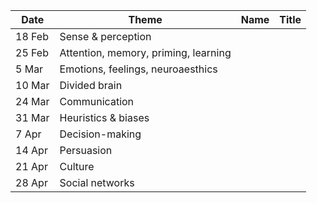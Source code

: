 | Date    | Theme |Name | Title |
| ------- | ---- |---- | ----- |
| 18 Feb | Sense & perception |  |  |
| 25 Feb | Attention, memory, priming, learning |  |  |
| 5 Mar   | Emotions, feelings, neuroaesthics |   |   |
| 10 Mar   | Divided brain |  |  |
| 24 Mar  | Communication |  |  |
| 31 Mar | Heuristics & biases |  |  |
| 7 Apr  | Decision-making |  |  |
| 14 Apr  | Persuasion |  |  |
| 21 Apr   | Culture |  |  |
| 28 Apr  | Social networks |  |  |
